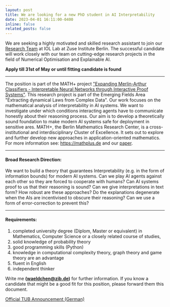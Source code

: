 ```yaml
---
layout: post
title: We are looking for a new PhD student in AI Interpretability
date: 2023-04-01 16:11:00-0400
inline: false
related_posts: false
---
```


We are seeking a highly motivated and skilled research assistant to join our [Research Team](https://iol.zib.de/research/#LEARN) at IOL Lab at Zuse Institute Berlin. The successful candidate will work closely with our team on cutting-edge research projects in the field of Numerical Optimisation and Explainable AI.

**Apply till 31st of May or until fitting candidate is found**

***
The position is part of the MATH+ project ["Expanding Merlin-Arthur Classifiers - Interpretable Neural Networks through Interactive Proof Systems"](https://mathplus.de/research-2/emerging-fields/ef1-extracting-dynamical-laws-from-complex-data/ef1-24/). This research project is part of the Emerging Fields Area "Extracting dynamical Laws from Complex Data". Our work focuses on the mathematical analysis of interpretability in AI systems. We want to investigate under which conditions interacting agents have to communicate honestly about their reasoning process. Our aim is to develop a theoretically sound foundation to make modern AI systems safe for deployment in sensitive ares. MATH+, the Berlin Mathematics Research Center, is a cross-institutional and interdisciplinary Cluster of Excellence. It sets out to explore and further develop new approaches in application-oriented mathematics. For more information see: <https://mathplus.de> and our [paper](https://arxiv.org/pdf/2206.00759.pdf).

***
#### **Broad Research Direction:**

We want to build a theory that guarantees Interpretability (e.g. in the form of information bounds) for modern AI systems.
Can we play AI agents against each other so they are forced to cooperate with humans? Can AI systems proof to us that their reasoning is sound? Can we give interpretations in text form? How robust are these approaches? Do the explanations degenerate when the AIs are incentivised to obscure their reasoning? Can we use a form of error-correction to prevent this?

***
#### **Requirements:**
1. completed university degree (Diplom, Master or equivalent) in Mathematics, Computer Science or a closely related course of studies,
2. solid knowledge of probability theory
3. good programming skills (Python)
4. knowledge in computational complexity theory, graph theory and game theory are an advantage
5. fluent in English
6. independent thinker

Write me **(waeldchen@zib.de)** for further information. If you know a candidate that might be a good fit for this position, please forward them this document.

[Official TUB Announcement (German)](https://www.jobs.tu-berlin.de/stellenausschreibungen/164358)
